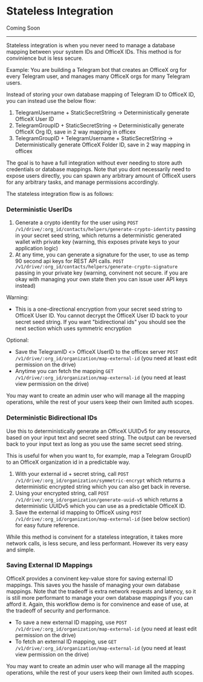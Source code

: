# Stateless Integration

Coming Soon

---

Stateless integration is when you never need to manage a database mapping between your system IDs and OfficeX IDs. This method is for convinience but is less secure.

Example:
You are building a Telegram bot that creates an OfficeX org for every Telegram user, and manages many OfficeX orgs for many Telegram users.

Instead of storing your own database mapping of Telegram ID to OfficeX ID, you can instead use the below flow:

1. TelegramUsername + StaticSecretString -> Deterministically generate OfficeX User ID
2. TelegramGroupID + StaticSecretString -> Deterministically generate OfficeX Org ID, save in 2 way mapping in officex
3. TelegramGroupID + TelegramUsername + StaticSecretString -> Deterministically generate OfficeX Folder ID, save in 2 way mapping in officex

The goal is to have a full integration without ever needing to store auth credentials or database mappings. Note that you dont necessarily need to expose users directly, you can spawn any arbitrary amount of OfficeX users for any arbitrary tasks, and manage permissions accordingly.

The stateless integration flow is as follows:

### Deterministic UserIDs

1. Generate a crypto identity for the user using `POST /v1/drive/:org_id/contacts/helpers/generate-crypto-identity` passing in your secret seed string, which returns a deterministic generated wallet with private key (warning, this exposes private keys to your application logic)
2. At any time, you can generate a signature for the user, to use as temp 90 second api keys for REST API calls. `POST /v1/drive/:org_id/contacts/helpers/generate-crypto-signature` passing in your private key (warning, convinent not secure. if you are okay with managing your own state then you can issue user API keys instead)

Warning:

- This is a one-directional encryption from your secret seed string to OfficeX User ID. You cannot decrypt the OfficeX User ID back to your secret seed string. If you want "bidirectional ids" you should see the next section which uses symmetric encryption

Optional:

- Save the TelegramID <> OfficeX UserID to the officex server `POST /v1/drive/:org_id/organization/map-external-id` (you need at least edit permission on the drive)
- Anytime you can fetch the mapping `GET /v1/drive/:org_id/organization/map-external-id` (you need at least view permission on the drive)

You may want to create an admin user who will manage all the mapping operations, while the rest of your users keep their own limited auth scopes.

### Deterministic Bidirectional IDs

Use this to deterministically generate an OfficeX UUIDv5 for any resource, based on your input text and secret seed string. The output can be reversed back to your input text as long as you use the same secret seed string.

This is useful for when you want to, for example, map a Telegram GroupID to an OfficeX organization id in a predictable way.

1. With your external id + secret string, call `POST /v1/drive/:org_id/organization/symmetric-encrypt` which returns a deterministic encrypted string which you can also get back in reverse.
2. Using your encrypted string, call `POST /v1/drive/:org_id/organization/generate-uuid-v5` which returns a deterministic UUIDv5 which you can use as a predictable OfficeX ID.
3. Save the external id mapping to OfficeX using `POST /v1/drive/:org_id/organization/map-external-id` (see below section) for easy future reference.

While this method is convinent for a stateless integration, it takes more network calls, is less secure, and less performant. However its very easy and simple.

### Saving External ID Mappings

OfficeX provides a convinent key-value store for saving external ID mappings. This saves you the hassle of managing your own database mappings. Note that the tradeoff is extra network requests and latency, so it is still more performant to manage your own database mappings if you can afford it. Again, this workflow demo is for convinence and ease of use, at the tradeoff of security and performance.

- To save a new external ID mapping, use `POST /v1/drive/:org_id/organization/map-external-id` (you need at least edit permission on the drive)
- To fetch an external ID mapping, use `GET /v1/drive/:org_id/organization/map-external-id` (you need at least view permission on the drive)

You may want to create an admin user who will manage all the mapping operations, while the rest of your users keep their own limited auth scopes.
